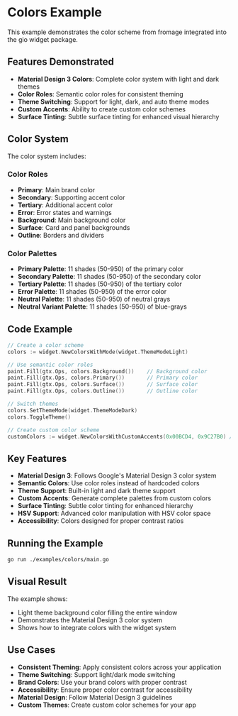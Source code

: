 # Colors Example

This example demonstrates the color scheme from fromage integrated into the gio widget package.

## Features Demonstrated

- **Material Design 3 Colors**: Complete color system with light and dark themes
- **Color Roles**: Semantic color roles for consistent theming
- **Theme Switching**: Support for light, dark, and auto theme modes
- **Custom Accents**: Ability to create custom color schemes
- **Surface Tinting**: Subtle surface tinting for enhanced visual hierarchy

## Color System

The color system includes:

### **Color Roles**
- **Primary**: Main brand color
- **Secondary**: Supporting accent color
- **Tertiary**: Additional accent color
- **Error**: Error states and warnings
- **Background**: Main background color
- **Surface**: Card and panel backgrounds
- **Outline**: Borders and dividers

### **Color Palettes**
- **Primary Palette**: 11 shades (50-950) of the primary color
- **Secondary Palette**: 11 shades (50-950) of the secondary color
- **Tertiary Palette**: 11 shades (50-950) of the tertiary color
- **Error Palette**: 11 shades (50-950) of the error color
- **Neutral Palette**: 11 shades (50-950) of neutral grays
- **Neutral Variant Palette**: 11 shades (50-950) of blue-grays

## Code Example

```go
// Create a color scheme
colors := widget.NewColorsWithMode(widget.ThemeModeLight)

// Use semantic color roles
paint.Fill(gtx.Ops, colors.Background())    // Background color
paint.Fill(gtx.Ops, colors.Primary())       // Primary color
paint.Fill(gtx.Ops, colors.Surface())       // Surface color
paint.Fill(gtx.Ops, colors.Outline())       // Outline color

// Switch themes
colors.SetThemeMode(widget.ThemeModeDark)
colors.ToggleTheme()

// Create custom color scheme
customColors := widget.NewColorsWithCustomAccents(0x00BCD4, 0x9C27B0) // Cyan primary, Purple secondary
```

## Key Features

- **Material Design 3**: Follows Google's Material Design 3 color system
- **Semantic Colors**: Use color roles instead of hardcoded colors
- **Theme Support**: Built-in light and dark theme support
- **Custom Accents**: Generate complete palettes from custom colors
- **Surface Tinting**: Subtle color tinting for enhanced hierarchy
- **HSV Support**: Advanced color manipulation with HSV color space
- **Accessibility**: Colors designed for proper contrast ratios

## Running the Example

```bash
go run ./examples/colors/main.go
```

## Visual Result

The example shows:
- Light theme background color filling the entire window
- Demonstrates the Material Design 3 color system
- Shows how to integrate colors with the widget system

## Use Cases

- **Consistent Theming**: Apply consistent colors across your application
- **Theme Switching**: Support light/dark mode switching
- **Brand Colors**: Use your brand colors with proper contrast
- **Accessibility**: Ensure proper color contrast for accessibility
- **Material Design**: Follow Material Design 3 guidelines
- **Custom Themes**: Create custom color schemes for your app
